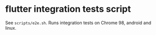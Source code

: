 flutter integration tests script
================================

See `scripts/e2e.sh`. Runs integration tests on Chrome 98, android and linux.